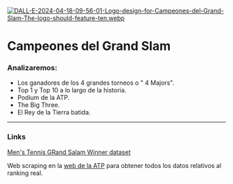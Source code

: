 [![DALL-E-2024-04-18-09-56-01-Logo-design-for-Campeones-del-Grand-Slam-The-logo-should-feature-ten.webp](https://i.postimg.cc/4yk5W4wt/DALL-E-2024-04-18-09-56-01-Logo-design-for-Campeones-del-Grand-Slam-The-logo-should-feature-ten.webp)](https://postimg.cc/Q9m1t32x)
# Campeones del Grand Slam

### Analizaremos:

- Los ganadores de los 4 grandes torneos  o " 4 Majors".
- Top 1 y Top 10 a lo largo de la historia.
- Podium de la ATP.
- The Big Three.
- El Rey de la Tierra batida.

****
### Links

[Men's Tennis GRand Salam Winner dataset](https://www.kaggle.com/datasets/wonduk/mens-tennis-grand-slam-winner-dataset)

Web scraping en la [web de la ATP](https://www.atptour.com/es") para obtener todos los datos relativos al ranking real.
